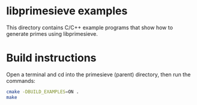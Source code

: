 libprimesieve examples
======================

This directory contains C/C++ example programs that show how to
generate primes using libprimesieve.

Build instructions
==================

Open a terminal and cd into the primesieve (parent) directory,
then run the commands:

```sh
cmake -DBUILD_EXAMPLES=ON .
make
```
